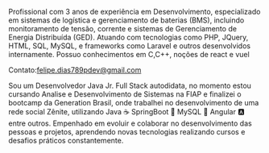 Profissional com 3 anos de experiência em Desenvolvimento, especializado em sistemas de
logística e gerenciamento de baterias (BMS), incluindo monitoramento de tensão, corrente e
sistemas de Gerenciamento de Energia Distribuída (GED). Atuando com tecnologias como PHP,
JQuery, HTML, SQL, MySQL, e frameworks como Laravel e outros desenvolvidos internamente.
Possuo conhecimentos em C,C++, noções de react e vuel

Contato:felipe.dias789pdev@gmail.com

Sou um Desenvolvedor Java Jr. Full Stack autodidata, no momento estou cursando Analise e Desenvolvimento de Sistemas na FIAP e finalizei o bootcamp da Generation Brasil, onde trabalhei no desenvolvimento de uma rede social Zênite, utilizando Java ☕ SpringBoot 🍃 MySQL 🐬 Angular 🅰️ entre outros. Empenhado em evoluir e colaborar no desenvolvimento das pessoas e projetos, aprendendo novas tecnologias realizando cursos e desafios práticos constantemente.


 
